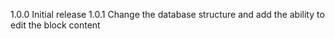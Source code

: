 1.0.0 Initial release
1.0.1 Change the database structure and add the ability to edit the block content